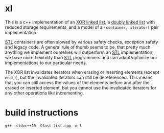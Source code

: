 # xl
This is a c++ implementation of an [XOR linked list](https://en.wikipedia.org/wiki/XOR_linked_list), a [doubly linked list](https://en.wikipedia.org/wiki/Doubly_linked_list) with reduced storage requirements, and a model of a `(container, iterator)` pair implementation.

[STL](https://en.wikipedia.org/wiki/Standard_Template_Library) containers are often slowed by various safety checks, exception safety and legacy code. A general rule of thumb seems to be, that pretty much anything we implement ourselves will outperform an [STL](https://en.wikipedia.org/wiki/Standard_Template_Library) implementation; we have more flexibility than [STL](https://en.wikipedia.org/wiki/Standard_Template_Library) programmers and can adapt/optimize our implementations to our particular needs.

The XOR list invalidates iterators when erasing or inserting elements (except `end()`), but the invalidated iterators can still be dereferenced. This means that you can still access the values of the elements before and after the erased or inserted element, but you cannot use the invalidated iterators for any other operations like incrementing.

# build instructions
    g++ -std=c++20 -Ofast list.cpp -o l
